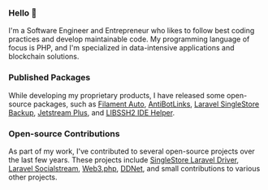 ### Hello 👋

I'm a Software Engineer and Entrepreneur who likes to follow best coding practices and develop maintainable code. My programming language of focus is PHP, and I'm specialized in data-intensive applications and blockchain solutions.

<!---
### What I'm Working On

I'm currently working at [Crypto Unifier](https://cryptounifier.io/) and its sub-products, aiming to offer a payment processor with a solid and unified API of multiple blockchains and cryptocurrencies.
-->

### Published Packages

While developing my proprietary products, I have released some open-source packages, such as [Filament Auto](https://github.com/miguilimzero/filament-auto), [AntiBotLinks](https://github.com/miguilimzero/antibotlinks), [Laravel SingleStore Backup](https://github.com/miguilimzero/laravel-singlestore-backup), [Jetstream Plus](https://github.com/cryptounifier/jetstream-plus), and [LIBSSH2 IDE Helper](https://github.com/miguilimzero/libssh2-ide-helper).


### Open-source Contributions 

As part of my work, I've contributed to several open-source projects over the last few years. These projects include [SingleStore Laravel Driver](https://github.com/singlestore-labs/singlestoredb-laravel-driver), [Laravel Socialstream](https://github.com/joelbutcher/socialstream), [Web3.php](https://github.com/web3p/web3.php), [DDNet](https://github.com/ddnet/ddnet), and small contributions to various other projects.

<!---
### Other Projects

Apart from that, I also published some side open-source projects, namely: [Cardapio Furg Bot](https://github.com/miguilimzero/cardapio-furg-bot), [Spreadsheet Blender](https://github.com/miguilimzero/spreadsheet-blender), [Teeworlds Mods List](https://github.com/miguilimzero/teeworlds-mods), [TeeFrame Project](https://github.com/teeframe), [TeeMods Ecosystem](https://github.com/teemods).
-->

<!---
In 2023, I started a new objective to contribute to the [GNOME Project and Linux Ecosystem](https://gitlab.gnome.org/miguilim).

### Contact Me

If you want to chat, feel free to reach out to me via [Telegram](https://t.me/miguilimbr).
-->
